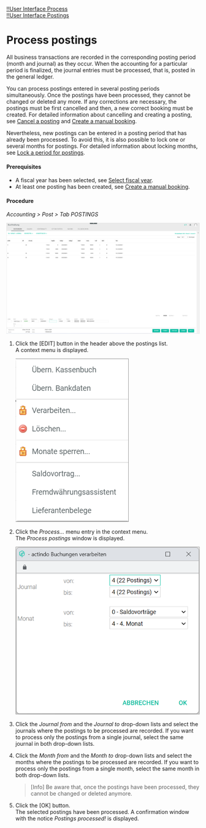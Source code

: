 [!!User Interface Process](../UserInterface/01_Book.md#process)  
[!!User Interface Postings](../UserInterface/01a_Bookings.md)  


# Process postings

All business transactions are recorded in the corresponding posting period (month and journal) as they occur. When the accounting for a particular period is finalized, the journal entries must be processed, that is, posted in the general ledger.   

You can process postings entered in several posting periods simultaneously. Once the postings have been processed, they cannot be changed or deleted any more. If any corrections are necessary, the postings must be first cancelled and then, a new correct booking must be created. For detailed information about cancelling and creating a posting, see [Cancel a posting](./05_CancelBooking.md) and [Create a manual booking](./04_CreateManualBooking.md).  

Nevertheless, new postings can be entered in a posting period that has already been processed. To avoid this, it is also possible to lock one or several months for postings. For detailed information about locking months, see [Lock a period for postings](./08_LockPeriodBookings.md).

#### Prerequisites

- A fiscal year has been selected, see [Select fiscal year](./01_SelectFiscalYear.md).
- At least one posting has been created, see [Create a manual booking](./04_CreateManualBooking.md).

#### Procedure

*Accounting > Post > Tab POSTINGS*

![Postings](../../Assets/Screenshots/RetailSuiteAccounting/Book/Bookings/Bookings.png "[Postings]")

1. Click the [EDIT] button in the header above the postings list.  
    A context menu is displayed.

    ![Edit](../../Assets/Screenshots/RetailSuiteAccounting/Book/Edit.png "[Edit]")

2. Click the *Process...* menu entry in the context menu.     
    The *Process postings* window is displayed.

    ![Process postings](../../Assets/Screenshots/RetailSuiteAccounting/Book/ProcessBookings.png "[Process postings]")

3. Click the *Journal from* and the *Journal to* drop-down lists and select the journals where the postings to be processed are recorded. If you want to process only the postings from a single journal, select the same journal in both drop-down lists.

4. Click the *Month from* and the *Month to* drop-down lists and select the months where the postings to be processed are recorded. If you want to process only the postings from a single month, select the same month in both drop-down lists.

    > [Info] Be aware that, once the postings have been processed, they cannot be changed or deleted anymore.

5. Click the [OK] button.   
    The selected postings have been processed. A confirmation window with the notice *Postings processed!* is displayed.
